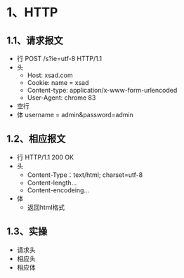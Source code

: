 # 1、HTTP
## 1.1、请求报文
- 行 POST  /s?ie=utf-8  HTTP/1.1
- 头 
  - Host: xsad.com
  - Cookie: name = xsad
  - Content-type: application/x-www-form-urlencoded
  - User-Agent: chrome 83
- 空行 
- 体 username = admin&password=admin
## 1.2、相应报文
- 行 HTTP/1.1 200 OK
- 头
  - Content-Type：text/html; charset=utf-8
  - Content-length...
  - Content-encodeing...
- 体
  - 返回html格式
## 1.3、实操
- 请求头
- 相应头
- 相应体
